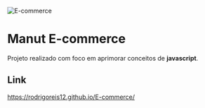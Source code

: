 ![E-commerce](https://user-images.githubusercontent.com/49238491/211106832-833ad080-ff87-4016-b4d6-6f47daa611fd.png)


# Manut E-commerce

Projeto realizado com foco em aprimorar conceitos de **javascript**.

## Link 

https://rodrigoreis12.github.io/E-commerce/
